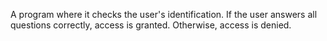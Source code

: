 A program where it checks the user's identification.
If the user answers all questions correctly, access is granted.
Otherwise, access is denied.
